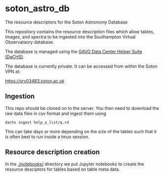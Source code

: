 # soton_astro_db
The resource descriptors for the Soton Astronomy Database

This repository contains the resource description files which allow tables, images, and spectra to be ingested into the Southampton Virtual Observataory database.

The database is managed using the [GAVO Data Center Helper Suite (DaCHS)](https://docs.g-vo.org/DaCHS/).

The database is currently private. It can be accessed from within the Soton VPN at:

https://srv03483.soton.ac.uk

## Ingestion

This repo should be cloned on to the server. You then need to download the raw data files in csv format and ingest them using 

```Shell
dachs ingest help_a_list/q.rd
```

This can take days or more depending on the size of the tables such that it is often best to run inside a tmux session.

## Resource description creation

In the [./notebooks/](./notebooks/) directory we put Jupyter notebooks to create the resource desciptors for tables based on table meta data.
